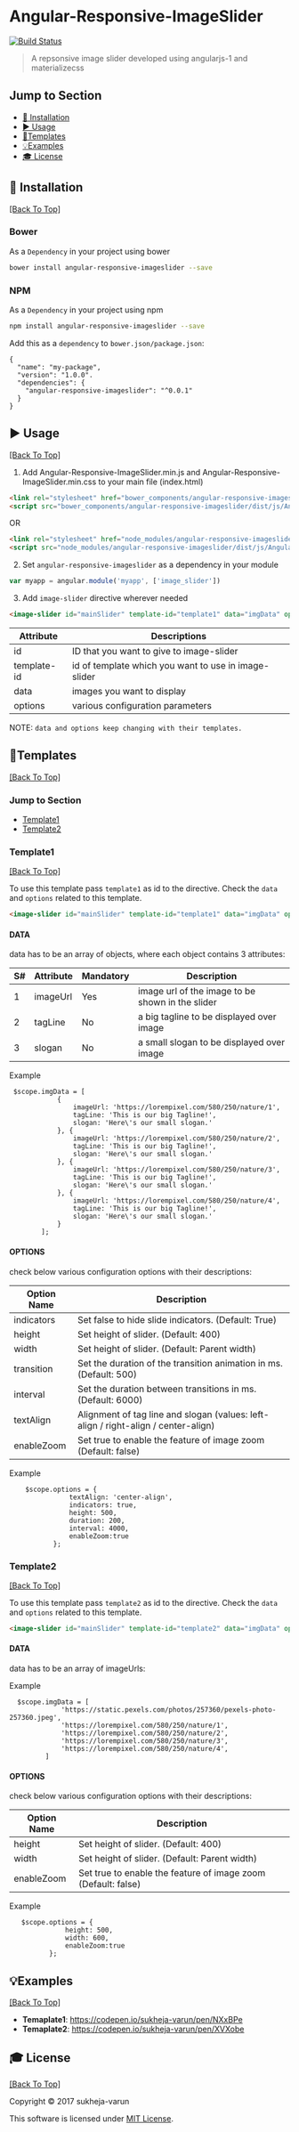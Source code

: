# Angular-Responsive-ImageSlider 
[![Build Status](https://secure.travis-ci.org/sukheja-varun/Angular-Responsive-ImageSlider.png?branch=develop)](http://travis-ci.org/sukheja-varun/Angular-Responsive-ImageSlider)

> A repsonsive image slider developed using angularjs-1 and materializecss

## Jump to Section

* [💾 Installation](#💾-installation)
* [▶️ Usage](#▶️-usage)
* [🔌Templates](#🔌templates)
* [💡Examples](#💡examples)
* [🎓 License](#🎓-license)

## 💾 Installation
[[Back To Top]](#jump-to-section)

### Bower

As a `Dependency` in your project using bower

```bash
bower install angular-responsive-imageslider --save
```

### NPM

As a `Dependency` in your project using npm

```bash
npm install angular-responsive-imageslider --save
```

Add this as a `dependency` to `bower.json/package.json`:

```
{
  "name": "my-package",
  "version": "1.0.0".
  "dependencies": {
    "angular-responsive-imageslider": "^0.0.1"
  }
}
```

## ▶️ Usage
[[Back To Top]](#jump-to-section)

1. Add Angular-Responsive-ImageSlider.min.js and Angular-Responsive-ImageSlider.min.css to your main file (index.html)
  ```html
  <link rel="stylesheet" href="bower_components/angular-responsive-imageslider/dist/css/Angular-Responsive-ImageSlider.min.css">
  <script src="bower_components/angular-responsive-imageslider/dist/js/Angular-Responsive-ImageSlider.min.js"></script>
  ```
OR
  ```html
  <link rel="stylesheet" href="node_modules/angular-responsive-imageslider/dist/css/Angular-Responsive-ImageSlider.min.css">
  <script src="node_modules/angular-responsive-imageslider/dist/js/Angular-Responsive-ImageSlider.min.js"></script>
  ```

2. Set `angular-responsive-imageslider` as a dependency in your module
  ```javascript
  var myapp = angular.module('myapp', ['image_slider'])
  ```
3. Add `image-slider` directive wherever needed
```html
<image-slider id="mainSlider" template-id="template1" data="imgData" options="options"></image-slider>
```
| Attribute | Descriptions |
| ------ | ------ |
| id | ID that you want to give to image-slider |
| template-id | id of template which you want to use in image-slider |
| data | images you want to display |
| options | various configuration parameters |

NOTE: `data and options keep changing with their templates.`

## 🔌Templates
[[Back To Top]](#jump-to-section)

### Jump to Section

* [Template1](#template1)
* [Template2](#template2)

### Template1
[[Back To Top]](#jump-to-section)

To use this template pass `template1` as id to the directive. Check the `data` and `options` related to this template.
````html
<image-slider id="mainSlider" template-id="template1" data="imgData" options="options"></image-slider>
````

#### DATA
data has to be an array of objects, where each object contains 3 attributes:

|S# | Attribute | Mandatory | Description |
| ------ | ------ |----- |----- |
| 1 | imageUrl | Yes | image url of the image to be shown in the slider |
| 2 | tagLine | No | a big tagline to be displayed over image |
| 3 | slogan | No | a small slogan to be displayed over image |


Example
```angularjs
 $scope.imgData = [
            {
                imageUrl: 'https://lorempixel.com/580/250/nature/1',
                tagLine: 'This is our big Tagline!',
                slogan: 'Here\'s our small slogan.'
            }, {
                imageUrl: 'https://lorempixel.com/580/250/nature/2',
                tagLine: 'This is our big Tagline!',
                slogan: 'Here\'s our small slogan.'
            }, {
                imageUrl: 'https://lorempixel.com/580/250/nature/3',
                tagLine: 'This is our big Tagline!',
                slogan: 'Here\'s our small slogan.'
            }, {
                imageUrl: 'https://lorempixel.com/580/250/nature/4',
                tagLine: 'This is our big Tagline!',
                slogan: 'Here\'s our small slogan.'
            }
        ];
```
#### OPTIONS
check below various configuration options with their descriptions:

| Option Name | Description |
| ------ | ------ |
| indicators | Set false to hide slide indicators. (Default: True) |
| height | Set height of slider. (Default: 400) |
| width | Set height of slider. (Default: Parent width) |
| transition | Set the duration of the transition animation in ms. (Default: 500) |
| interval | Set the duration between transitions in ms. (Default: 6000) |
| textAlign | Alignment of tag line and slogan (values: left-align / right-align / center-align) |
| enableZoom | Set true to enable the feature of image zoom (Default: false) |

Example
```angularjs
    $scope.options = {
               textAlign: 'center-align',
               indicators: true,
               height: 500, 
               duration: 200,
               interval: 4000,
               enableZoom:true
           };
```

### Template2
[[Back To Top]](#jump-to-section)

To use this template pass `template2` as id to the directive. Check the `data` and `options` related to this template.
````html
<image-slider id="mainSlider" template-id="template2" data="imgData" options="options"></image-slider>
````

#### DATA
data has to be an array of imageUrls:

Example
```angularjs
  $scope.imgData = [
             'https://static.pexels.com/photos/257360/pexels-photo-257360.jpeg',
             'https://lorempixel.com/580/250/nature/1',
             'https://lorempixel.com/580/250/nature/2',
             'https://lorempixel.com/580/250/nature/3',
             'https://lorempixel.com/580/250/nature/4',
         ]
```
#### OPTIONS
check below various configuration options with their descriptions:

| Option Name | Description |
| ------ | ------ |
| height | Set height of slider. (Default: 400) |
| width | Set height of slider. (Default: Parent width) |
| enableZoom | Set true to enable the feature of image zoom (Default: false) |

Example
```angularjs
   $scope.options = {
              height: 500, 
              width: 600, 
              enableZoom:true
          };
```




## 💡Examples
[[Back To Top]](#jump-to-section)

* **Temaplate1**: https://codepen.io/sukheja-varun/pen/NXxBPe
* **Temaplate2**: https://codepen.io/sukheja-varun/pen/XVXobe

## 🎓 License
[[Back To Top]](#jump-to-section)

Copyright © 2017 sukheja-varun 

This software is licensed under [MIT License](https://github.com/sukheja-varun/Angular-Responsive-ImageSlider/blob/develop/LICENSE).

